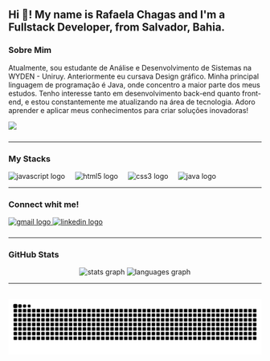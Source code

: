 <h2 align="left">Hi 👋! My name is Rafaela Chagas and I'm a Fullstack Developer, from Salvador, Bahia. </h2>

### Sobre Mim

<p class="texto">Atualmente, sou estudante de Análise e Desenvolvimento de Sistemas na WYDEN - Uniruy. Anteriormente eu cursava Design gráfico. Minha principal linguagem de programação é Java, onde concentro a maior parte dos meus estudos. Tenho interesse tanto em desenvolvimento back-end quanto front-end, e estou constantemente me atualizando na área de tecnologia. Adoro aprender e aplicar meus conhecimentos para criar soluções inovadoras!</p>


<img align="top" height="150" src="https://www.icegif.com/wp-content/uploads/tanjiro-kamado-icegif-9.gif" />

###

---


### My Stacks

<div align="left">
  <img src="https://cdn.jsdelivr.net/gh/devicons/devicon/icons/javascript/javascript-original.svg" height="30" alt="javascript logo"  />
  <img width="12" />
  <img src="https://cdn.jsdelivr.net/gh/devicons/devicon/icons/html5/html5-original.svg" height="30" alt="html5 logo"  />
  <img width="12" />
  <img src="https://cdn.jsdelivr.net/gh/devicons/devicon/icons/css3/css3-original.svg" height="30" alt="css3 logo"  />
  <img width="12" />
  <img src="https://cdn.jsdelivr.net/gh/devicons/devicon/icons/java/java-original.svg" height="30" alt="java logo"  />
</div>

---

### Connect whit me!

<div align="left">
  <a href="mailto:Rafinha-2410@hotmail.com" target="blank">
  <img src="https://img.shields.io/static/v1?message=Gmail&logo=gmail&label=&color=D14836&logoColor=white&labelColor=&style=for-the-badge" height="35" alt="gmail logo"/>
  </a>
  <a href="https://www.linkedin.com/in/rafaela-chagas-387567149/" target="blank">
  <img src="https://img.shields.io/static/v1?message=LinkedIn&logo=linkedin&label=&color=0077B5&logoColor=white&labelColor=&style=for-the-badge" height="35" alt="linkedin logo"/>
  </a>
</div>

###

---

### GitHub Stats

<div align="center">
  <img src="https://github-readme-stats.vercel.app/api?username=maurodesouza&hide_title=false&hide_rank=false&show_icons=true&include_all_commits=true&count_private=true&disable_animations=false&theme=dracula&locale=en&hide_border=false" height="150" alt="stats graph"  />
  <img src="https://github-readme-stats.vercel.app/api/top-langs?username=harunookami&locale=en&hide_title=false&layout=compact&card_width=320&langs_count=5&theme=dracula&hide_border=false" height="150" alt="languages graph"  />
</div>

---

<br clear="both">

<picture align="center">
  <source media="(prefers-color-scheme: dark)" srcset="https://raw.githubusercontent.com/harunookami/harunookami/output/github-contribution-grid-snake-dark.svg">
  <source media="(prefers-color-scheme: light)" srcset="https://raw.githubusercontent.com/harunookami/harunookami/output/github-contribution-grid-snake-dark.svg">
  <img align="center" alt="github contribution grid snake animation" src="https://raw.githubusercontent.com/harunookami/harunookami/output/github-contribution-grid-snake.svg">
</picture>



###
